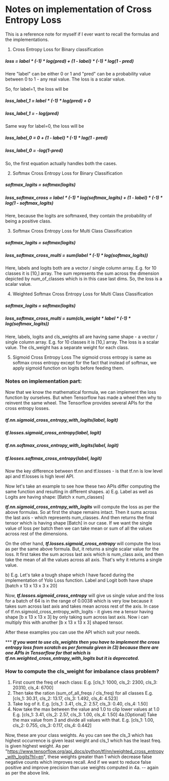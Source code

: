 # Notes on implementation of Cross Entropy Loss

This is a reference note for myself if I ever want to recall the formulas and the implementations.


1) Cross Entropy Loss for Binary classification

##### ___loss = label * (-1) * log(pred) + (1 - label) * (-1) * log(1 - pred)___

Here "label" can be either 0 or 1 and "pred" can be a probability value between 0 to 1 - any real value. The loss is a scalar value.

So, for label=1, the loss will be
##### ___loss_label_1 = label * (-1) * log(pred) + 0___
##### ___loss_label_1 = - log(pred)___

Same way for label=0, the loss will be
##### ___loss_label_0 = 0 + (1 - label) * (-1) * log(1 - pred)___
##### ___loss_label_0 = -log(1-pred)___

So, the first equation actually handles both the cases.


2) Softmax Cross Entropy Loss for Binary Classification

##### ___softmax_logits = softmax(logits)___
##### ___loss_softmax_cross = label * (-1) * log(softmax_logits) + (1 - label) * (-1) * log(1 - softmax_logits)___

Here, because the logits are softmaxed, they contain the probability of being a positive class.


3) Softmax Cross Entropy Loss for Multi Class Classification
##### ___softmax_logits = softmax(logits)___
##### ___loss_softmax_cross_multi = sum(label * (-1) * log(softmax_logits))___

Here, labels and logits both are a vector / single column array. E.g. for 10 classes it is [10,] array.
The sum represents the sum across the dimension depicted by num_of_classes which is in this case last dims. So, the loss is a scalar value.


4) Weighted Softmax Cross Entropy Loss for Multi Class Classification
##### ___softmax_logits = softmax(logits)___
##### ___loss_softmax_cross_multi = sum(cls_weight * label * (-1) * log(softmax_logits))___

Here, labels, logits and cls_weights all are having same shape - a vector / single column array. E.g. for 10 classes it is [10,] array.
The loss is a scalar value.
The cls_weight has a separate weight for each class.


5) Sigmoid Cross Entropy Loss
The sigmoid cross entropy is same as softmax cross entropy except for the fact that instead of softmax, we apply sigmoid function on logits before feeding them.



### Notes on implementation part:
Now that we know the mathematical formula, we can implement the loss function by ourselves.
But when Tensorflow has made a wheel then why to reinvent the same wheel.
The Tensorflow provides several APIs for the cross entropy losses.

##### ___tf.nn.sigmoid_cross_entropy_with_logits(label, logit)___
##### ___tf.losses.sigmoid_cross_entropy(label, logit)___
##### ___tf.nn.softmax_cross_entropy_with_logits(label, logit)___
##### ___tf.losses.softmax_cross_entropy(label, logit)___

Now the key difference between tf.nn and tf.losses - is that tf.nn is low level api and tf.losses is high level API.

Now let's take an example to see how these two APIs differ computing the same function and resulting in different shapes.
a) E.g. Label as well as Logits are having shape: [Batch x num_classes] 

___tf.nn.sigmoid_cross_entropy_with_logits___ will compute the loss as per the above formulas. So at first the shape remains intact. Then it sums across the last axis - which represents num_classes. And then returns the final tensor which is having shape [Batch] in our case. If we want the single value of loss per batch then we can take mean or sum of all the values across rest of the dimensions.

On the other hand, ___tf.losses.sigmoid_cross_entropy___ will compute the loss as per the same above formula. But, it returns a single scalar value for the loss. It first takes the sum across last axis which is num_class axis, and then take the mean of all the values across all axis. That's why it returns a single value.

b) E.g. Let's take a tough shape which I have faced during the implementation of Yolo Loss function.
Label and Logit both have shape [batch x 13 x 13 x 3 x 20]

Now, ___tf.losses.sigmoid_cross_entropy___ will give us single value and the loss for a batch of 64 is in the range of 0.0038 which is very low because it takes sum across last axis and takes mean across rest of the axis.
In case of tf.nn.sigmoid_cross_entropy_with_logits - it gives me a tensor having shape [b x 13 x 13 x 3] by only taking sum across last axis. Now i can multiply this with another [b x 13 x 13 x 3] shaped tensor.


After these examples you can use the API which suit your needs.


*** ___If you want to use cls_weights then you have to implement the cross entropy loss from scratch as per formula given in (3) because there are one APIs in Tensorflow for that which is tf.nn.weighted_cross_entropy_with_logits but it is deprecated.___





### How to compute the cls_weight for imbalance class problem?


1. First count the freq of each class:
	E.g. [cls_1: 1000, cls_2: 2300, cls_3: 20310, cls_4: 6700]
2. Then take the ration (sum_of_all_freqs / cls_freq) for all classes
	E.g. [cls_1: 30.31, cls_2: 13.17, cls_3: 1.492, cls_4: 4.523]
3. Take log of it.
	E.g. [cls_1: 3.41, cls_2: 2.57, cls_3: 0.40, cls_4: 1.50]
4. Now take the max between the value and 1.0 to clip lower values at 1.0
	E.g. [cls_1: 3.41, cls_2: 2.57, cls_3: 1.00, cls_4: 1.50]
4a.[Optional] Take the max value from 3 and divide all values with that.
	E.g. [cls_1: 1.00, cls_2: 0.755, cls_3: 0.117, cls_4: 0.442]

Now, these are your class weights. As you can see the cls_3 which has highest occurrence is given least weight and cls_1 which has the least freq. is given highest weight.
As per "https://www.tensorflow.org/api_docs/python/tf/nn/weighted_cross_entropy_with_logits?hl=en", these weights greater than 1 which decrease false negative counts which improves recall.
And if we want to reduce false positive and improve precision than use weights computed in 4a. -- again as per the above link.

